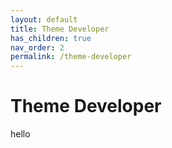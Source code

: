 ```yaml
---
layout: default
title: Theme Developer
has_children: true
nav_order: 2
permalink: /theme-developer
---
```


# Theme Developer


hello